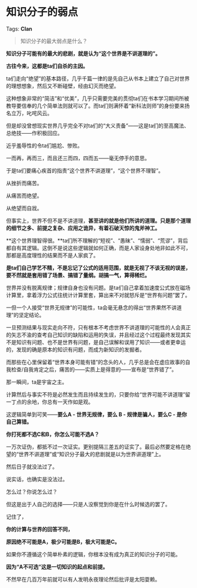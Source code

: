 # 知识分子的弱点

Tags: **Clan**

> 知识分子的最大弱点是什么？



**知识分子可能有的最大的悲剧，就是认为“这个世界是不讲道理的”。**

**古往今来，这都是ta们自杀的主因。**

  


ta们走向“绝望”的基本路径，几乎千篇一律的是先自己从书本上建立了自己对世界的理想想象，然后又不断碰壁，经由幻灭而绝望。

这种想象非常的“简洁”和“优美”，几乎只需要完美的贯彻ta们在书本学习期间所被教导要信奉的几个简单法则就可以了。而ta们则满怀着“新科法则师”的身份要来扬名立万，叱咤风云。

但是却没曾想现实世界几乎完全不对ta们的“大义责备”——这是ta们的至高魔法、总绝技——作积极回应。

近乎羞辱性的令ta们尴尬、惨败。

一而再，再而三，而且还三而四，四而五——毫无停手的意思。

于是ta们要痛心疾首的指责“这个世界不讲道理”，“这个世界不理智”。

从挫折而痛苦。

从痛苦而绝望。

从绝望而自戕。

但事实上，世界不但不是不讲道理，**甚至讲的就是他们所讲的道理。只是那个道理的细节之多、前提之复杂、应用之诡异，有着石破天惊的鬼斧神工。**

**这个世界理智得很。**ta们所不理解的“短视”、“愚昧”、“懦弱”、“荒谬”，背后都自有其逻辑。这倒不是说这些逻辑就如何正确，而是人家设身处地非如此不可，那都是高度理性的结果而不是人家疯了。

**是ta们自己学艺不精，不是忘记了公式的适用范围，就是无视了不该无视的误差，要不然就是套用错了场景、搞错了量纲。胡搞一气，算得稀烂。**

世界并没有脱离规律；规律自身也没有问题。是ta们自己拿着加速度公式放在磁场计算里，拿着浮力公式往统计计算里套，算出来不对就怒斥是“世界有问题”罢了。

一但一个人接受“世界无规律”的可能性，ta会毫无悬念的得出“世界果然不讲道理”的坚定结论。

一旦预测结果与现实走向不符，只有根本不考虑世界不讲道理的可能性的人会真正的矢志不渝的查考自己知识的缺陷和运用的失误，并且经过这个过程最终发现其实不是知识有问题、也不是世界有问题，是自己误解和误用了知识——或者更幸运的，发现的确是原本的知识有问题，而成为新知识的发掘者。

而那些在心里保留着“世界本身可能有错”的念头的人，几乎总是会在虚应故事的自我检查/自我肯定之后，痛苦的——实质上是得意的——宣布是“世界错了”。

那一瞬间，ta是宇宙之主。

计算然后与事实不符是必然发生而且持续发生的，只要你给“世界可能不讲道理”留一丁点的余地，你总有一天作如是观。

这逻辑简单到可笑——**要么A - 世界无规律，要么 B - 规律是骗人，要么C - 是你自己算错。**

  


**你打死都不选C和B，你怎么可能不选A？**

一万次证伪，都抵不过一次证实。更别提隔三差五的证实了。最后必然要定格在绝望的“世界不讲道理”或“知识分子最大的悲剧就是以为世界讲道理”上。

然后日子就没法过了。

说实话，也确实是没法过。

怎么过？你说怎么过？

  


但这是出于人自己的选择——只是人没察觉到你是在什么时候选的罢了。

  


记住了，

**你的计算与世界的回答不同，**

**原因绝不可能是A，极少可能是B，极大可能是C。**

  


如果你不遵循这个简单朴素的逻辑，你根本没有成为真正的知识分子的可能。

**因为“A不可选”这是一切知识的起点和前提。**

不然早在几百万年前就可以有人发明永夜理论然后批评是太阳耍赖。



